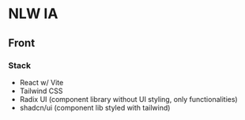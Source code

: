 # NLW IA

## Front

### Stack

* React w/ Vite
* Tailwind CSS
* Radix UI (component library without UI styling, only functionalities)
* shadcn/ui (component lib styled with tailwind)